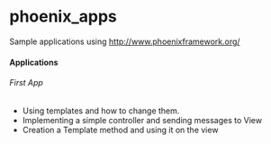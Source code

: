 phoenix_apps
============

Sample applications using http://www.phoenixframework.org/

#### Applications

###### First App

- Using templates and how to change them. 
- Implementing a simple controller and sending messages to View
- Creation a Template method and using it on the view
